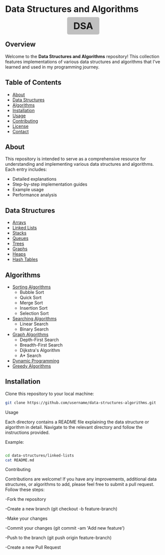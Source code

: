 # Data Structures and Algorithms

<p align="center">
  <span style="background-color: silver; padding: 10px 20px; font-size: 30px; font-weight: bold; border-radius: 5px;">DSA</span>
</p>

## Overview
Welcome to the **Data Structures and Algorithms** repository! This collection features implementations of various data structures and algorithms that I've learned and used in my programming journey.

## Table of Contents
- [About](#about)
- [Data Structures](#data-structures)
- [Algorithms](#algorithms)
- [Installation](#installation)
- [Usage](#usage)
- [Contributing](#contributing)
- [License](#license)
- [Contact](#contact)

## About
This repository is intended to serve as a comprehensive resource for understanding and implementing various data structures and algorithms. Each entry includes:
- Detailed explanations
- Step-by-step implementation guides
- Example usage
- Performance analysis

## Data Structures
- [Arrays](data-structures/arrays.md)
- [Linked Lists](data-structures/linked-lists.md)
- [Stacks](data-structures/stacks.md)
- [Queues](data-structures/queues.md)
- [Trees](data-structures/trees.md)
- [Graphs](data-structures/graphs.md)
- [Heaps](data-structures/heaps.md)
- [Hash Tables](data-structures/hash-tables.md)

## Algorithms
- [Sorting Algorithms](algorithms/sorting.md)
  - Bubble Sort
  - Quick Sort
  - Merge Sort
  - Insertion Sort
  - Selection Sort
- [Searching Algorithms](algorithms/searching.md)
  - Linear Search
  - Binary Search
- [Graph Algorithms](algorithms/graph.md)
  - Depth-First Search
  - Breadth-First Search
  - Dijkstra's Algorithm
  - A* Search
- [Dynamic Programming](algorithms/dynamic-programming.md)
- [Greedy Algorithms](algorithms/greedy.md)

## Installation
Clone this repository to your local machine:
```bash
git clone https://github.com/username/data-structures-algorithms.git
```

Usage

Each directory contains a README file explaining the data structure or algorithm in detail. Navigate to the relevant directory and follow the instructions provided.

Example:

```bash

cd data-structures/linked-lists
cat README.md
```

Contributing

Contributions are welcome! If you have any improvements, additional data structures, or algorithms to add, please feel free to submit a pull request. Follow these steps:

-Fork the repository

-Create a new branch (git checkout -b feature-branch)

-Make your changes

-Commit your changes (git commit -am 'Add new feature')

-Push to the branch (git push origin feature-branch)

-Create a new Pull Request

